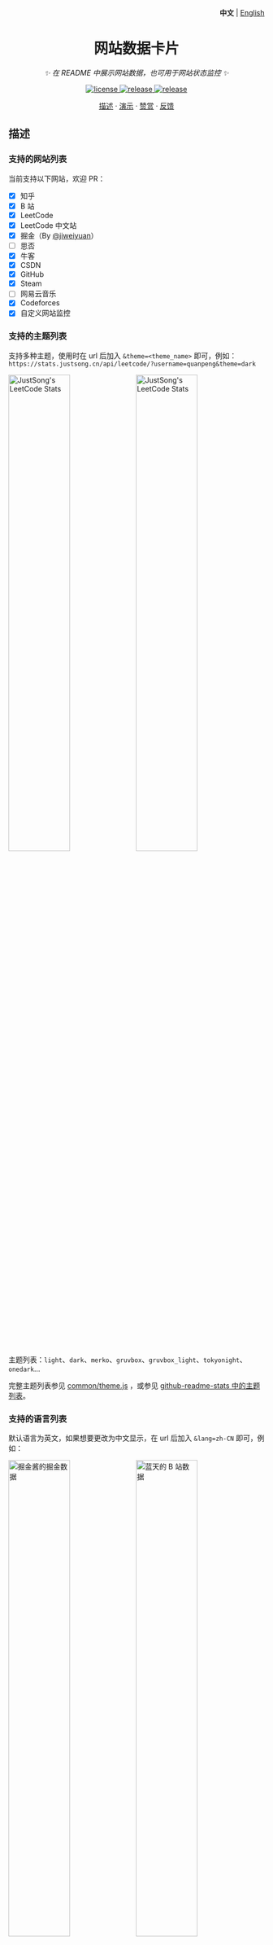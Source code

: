 <p align="right">
   <strong>中文</strong> | <a href="./README.en.md">English</a>
</p>

<div align="center">

# 网站数据卡片

_✨ 在 README 中展示网站数据，也可用于网站状态监控 ✨_

</div>

<p align="center">
  <a href="https://raw.githubusercontent.com/songquanpeng/stats-cards/master/LICENSE">
    <img src="https://img.shields.io/github/license/songquanpeng/stats-cards?color=brightgreen" alt="license">
  </a>
  <a href="https://github.com/songquanpeng/stats-cards/releases/latest">
    <img src="https://img.shields.io/github/v/release/songquanpeng/stats-cards?color=brightgreen&include_prereleases" alt="release">
  </a>
  <a href="https://stats.justsong.cn/">
    <img src="https://stats.justsong.cn/api/website/?url=https://stats.justsong.cn/" alt="release">
  </a>
</p>

<p align="center">
  <a href="#描述">描述</a>
  ·
  <a href="#演示">演示</a>
  ·
  <a href="https://stats.justsong.cn/reward.html">赞赏</a>
  ·
  <a href="https://github.com/songquanpeng/stats-cards/issues">反馈</a>
</p>

## 描述

### 支持的网站列表

当前支持以下网站，欢迎 PR：

- [x] 知乎
- [x] B 站
- [x] LeetCode
- [x] LeetCode 中文站
- [x] 掘金（By [@jiweiyuan](https://github.com/jiweiyuan)）
- [ ] 思否
- [x] 牛客
- [x] CSDN
- [x] GitHub
- [x] Steam
- [ ] 网易云音乐
- [x] Codeforces
- [x] 自定义网站监控

### 支持的主题列表

支持多种主题，使用时在 url 后加入 `&theme=<theme_name>` 即可，例如：
`https://stats.justsong.cn/api/leetcode/?username=quanpeng&theme=dark`

<p>
  <img src="https://stats.justsong.cn/api/leetcode/?username=quanpeng&theme=light" alt="JustSong's LeetCode Stats" width="49%" />
  <img src="https://stats.justsong.cn/api/leetcode/?username=quanpeng&theme=dark" alt="JustSong's LeetCode Stats" width="49%" /> 
</p>

主题列表：`light`、`dark`、`merko`、`gruvbox`、`gruvbox_light`、`tokyonight`、`onedark`...

完整主题列表参见 [common/theme.js](./common/theme.js)
，或参见 [github-readme-stats 中的主题列表](https://github.com/anuraghazra/github-readme-stats/tree/master/themes)。

### 支持的语言列表

默认语言为英文，如果想要更改为中文显示，在 url 后加入 `&lang=zh-CN` 即可，例如：
<p>
  <img src="https://stats.justsong.cn/api/juejin?id=1556564194374926&lang=zh-CN" alt="掘金酱的掘金数据" width="49%" />
  <img src="https://stats.justsong.cn/api/bilibili/?id=483246073&lang=zh-CN" alt="蓝天的 B 站数据" width="49%" /> 
</p>

## 演示
> 注意，以下所有 URL 后面加上 `&raw=true` 可获得原始 JSON 数据。

### 自定义网站监控

自定义网站监控：`https://stats.justsong.cn/api/website/?url=https://github.com/&style=flat&logo=github`

其中 style 和 logo 是可选的，
具体取值参考 [shield.io](https://shields.io/category/monitoring#:~:text=PREFIX%3E%26suffix%3D%3CSUFFIX%3E-,Styles,-The%20following%20styles)
。

> 注意监控不是实时的，其受到设置的缓存时间的影响

![GitHub 监控](https://stats.justsong.cn/api/website/?url=https://github.com/&style=flat)
![Google 监控](https://stats.justsong.cn/api/website/?url=https://www.google.com/&style=flat)
![Zhihu 监控](https://stats.justsong.cn/api/website/?url=https://www.zhihu.com/&style=flat)

### 网站数据展示

GitHub：`https://stats.justsong.cn/api/github?username=songquanpeng`

![我的 GitHub 数据](https://stats.justsong.cn/api/github?username=songquanpeng)

知乎：`https://stats.justsong.cn/api/zhihu?username=excited-vczh`
> 注意不是你主页显示的用户名，而是是点开你的知乎主页，URL 中最后一段，例如是 `https://www.zhihu.com/people/excited-vczh` 中的 `excited-vczh`

![轮子哥的知乎数据](https://stats.justsong.cn/api/zhihu?username=excited-vczh)

B 站：`https://stats.justsong.cn/api/bilibili/?id=666`

![id 为 666 的用户的 B 站数据](https://stats.justsong.cn/api/bilibili/?id=666)

LeetCode 英文站：`https://stats.justsong.cn/api/leetcode/?username=quanpeng`

![我的 LeetCode 数据](https://stats.justsong.cn/api/leetcode/?username=quanpeng)

LeetCode 中文站：`https://stats.justsong.cn/api/leetcode?username=quanpeng&cn=true`

![力扣数据](https://stats.justsong.cn/api/leetcode?username=quanpeng&cn=true)

LeetCode 中文站英文站双修：`https://stats.justsong.cn/api/leetcode?username=quanpeng&cn_username=quanpeng`

![我的 LeetCode 数据](https://stats.justsong.cn/api/leetcode/?username=quanpeng&cn_username=quanpeng)

掘金：`https://stats.justsong.cn/api/juejin?id=1556564194374926`

![掘金数据](https://stats.justsong.cn/api/juejin?id=1556564194374926)

CSDN：`https://stats.justsong.cn/api/csdn?id=vczh`

![CSDN 数据](https://stats.justsong.cn/api/csdn?id=vczh)

牛客：`https://stats.justsong.cn/api/nowcoder?id=6484283`

![牛客数据](https://stats.justsong.cn/api/nowcoder?id=6484283)

Steam: `https://stats.justsong.cn/api/steam`

![Steam数据](https://stats.justsong.cn/api/steam)

## 部署

你可以通过 Vercel 进行部署，或者部署到自己的服务器上。

### 环境变量配置

部署的时候，有一些环境变量可以设置，均为可选：

1. `BILIBILI_SESSDATA`：B 站的 `SESSDATA` Cookie，用以抓取 B 站数据，注意这个 Cookie 半年过期一次，届时需要重新设置 & 部署。
2. `GITHUB_TOKEN`：GitHub Token，无任何权限的即可，用于抓取 GitHub 数据。
3. `STEAM_ID`: Steam的个人ID, 使用浏览器登录Steam后，点击个人信息，网站地址中profiles后面的部分就是STEAM_ID
4. `STEAM_API_TOKEN`: 根据这个链接获取token，https://steamcommunity.com/dev/apikey
5. `CACHE_TIME`：缓存时间，包括服务端缓存和客户端缓存，单位为秒，默认 `6000`，即 100 分钟。
6. `MAX_CACHE_ITEMS`：最大缓存数量，默认 `1024`，缓存超出后将采取 LRU 策略进行淘汰。
7. `PORT`：服务端口号，默认 `3000`。

### 部署到 Vercel

1. fork 本项目。
2. 在 [Vercel](https://vercel.com/new) 上选择导入 GitHub 仓库。
3. 设置上述环境变量。

### 部署到自己的服务器

具体方法如下：

```shell
git clone https://github.com/songquanpeng/stats-cards.git
cd stats-cards
npm i
node ./app.js
# or
pm2 start ./app.js --name stats-cards
```

设置环境变量的方式：`ENV_NAME=value cmd`

+ 例如设置端口号：`PORT=3000 node ./app.js`

## 其他

1. [创意参考 & 主题参考](https://github.com/anuraghazra/github-readme-stats)
2. 如有爬虫失效，请及时提 issue！
3. 卡片本身带有阴影效果，然而有些博客主题会自动给图片加阴影效果，这样将导致出现双重阴影，解决方法是使用 img 标签和 CSS
   来移除博客主题提供的阴影效果，例如：`<img src="https://stats.justsong.cn/api/leetcode?username=username&cn=true" style="box-shadow:none !important">`
4. 点击[查看都有谁在使用](https://github.com/search?q=extension%3Amd+%22stats.justsong.cn%22&type=Code)。
